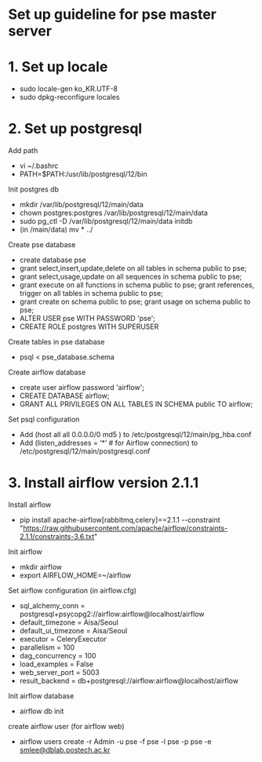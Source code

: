 
Set up guideline for pse master server
=============


# 1. Set up locale


- sudo locale-gen ko_KR.UTF-8
- sudo dpkg-reconfigure locales



# 2. Set up postgresql


Add path 
- vi ~/.bashrc
- PATH=$PATH:/usr/lib/postgresql/12/bin

Init postgres db
- mkdir /var/lib/postgresql/12/main/data 
- chown postgres:postgres /var/lib/postgresql/12/main/data 
- sudo pg_ctl -D /var/lib/postgresql/12/main/data initdb
- (in /main/data) mv * ../ 


Create pse database
- create database pse
- grant select,insert,update,delete on all tables in schema public to pse; 
- grant select,usage,update on all sequences in schema public to pse; 
- grant execute on all functions in schema public to pse; grant references, trigger on all tables in schema public to pse; 
- grant create on schema public to pse; grant usage on schema public to pse;
- ALTER USER pse WITH PASSWORD 'pse';
- CREATE ROLE postgres WITH SUPERUSER

Create tables in pse database
- psql < pse_database.schema


Create airflow database
- create user airflow password 'airflow';
- CREATE DATABASE airflow;
- GRANT ALL PRIVILEGES ON ALL TABLES IN SCHEMA public TO airflow;

Set psql configuration
- Add (host    all             all             0.0.0.0/0               md5 ) to /etc/postgresql/12/main/pg_hba.conf
- Add (listen_addresses = ‘*’ # for Airflow connection) to /etc/postgresql/12/main/postgresql.conf





# 3. Install airflow version 2.1.1

Install airflow
- pip install apache-airflow[rabbitmq,celery]==2.1.1  --constraint "https://raw.githubusercontent.com/apache/airflow/constraints-2.1.1/constraints-3.6.txt"

Init airflow
- mkdir airflow
- export AIRFLOW_HOME=~/airflow


Set airflow configuration (in airflow.cfg)
- sql_alchemy_conn = postgresql+psycopg2://airflow:airflow@localhost/airflow
- default_timezone = Aisa/Seoul
- default_ui_timezone = Aisa/Seoul
- executor = CeleryExecutor
- parallelism = 100
- dag_concurrency = 100
- load_examples = False
- web_server_port = 5003
- result_backend = db+postgresql://airflow:airflow@localhost/airflow

Init airflow database
- airflow db init

create airflow user (for airflow web)
- airflow users create -r Admin -u pse -f pse -l pse -p pse -e smlee@dblab.postech.ac.kr

